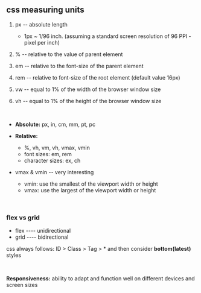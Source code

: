 ## css measuring units
1. px -- absolute length
    - 1px ~ 1/96 inch. (assuming a standard screen resolution of 96 PPI - pixel per inch)

2. % -- relative to the value of parent element

3. em -- relative to the font-size of the parent element

4. rem -- relative to font-size of the root element (default value 16px)

5. vw -- equal to 1% of the width of the browser window size

6. vh -- equal to 1% of the height of the browser window size

<br>

- <b>Absolute:</b> px, in, cm, mm, pt, pc
- <b>Relative:</b>
    - %, vh, vm, vh, vmax, vmin
    - font sizes: em, rem
    - character sizes: ex, ch

- vmax & vmin -- very interesting
    - vmin: use the smallest of the viewport width or height
    - vmax: use the largest of the viewport width or height

<br>

### flex vs grid
- flex ---- unidirectional
- grid ---- bidirectional

css always follows: ID > Class > Tag > * and then consider <b>bottom(latest)</b> styles

<br>

<b>Responsiveness:</b> ability to adapt and function well on different devices and screen sizes